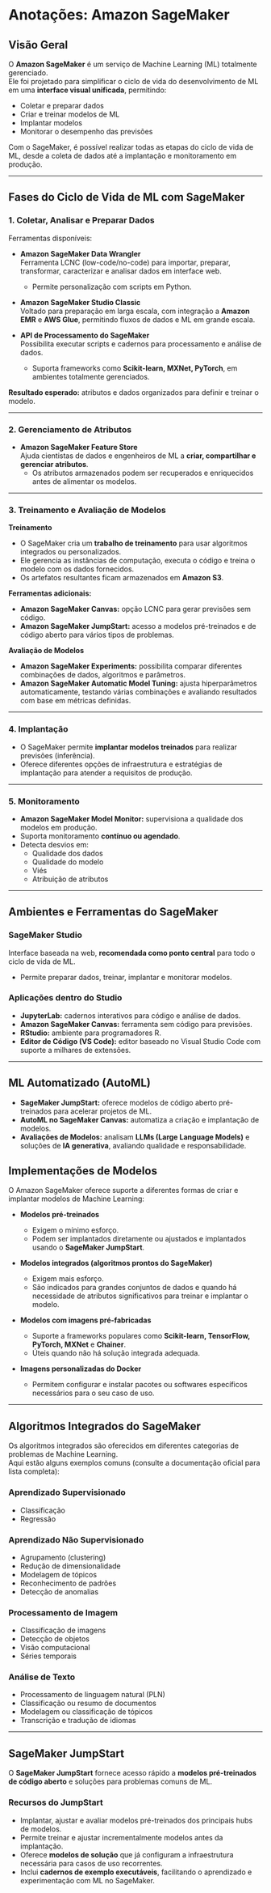 # Anotações: Amazon SageMaker

## Visão Geral

O **Amazon SageMaker** é um serviço de Machine Learning (ML) totalmente gerenciado.  
Ele foi projetado para simplificar o ciclo de vida do desenvolvimento de ML em uma **interface visual unificada**, permitindo:

- Coletar e preparar dados  
- Criar e treinar modelos de ML  
- Implantar modelos  
- Monitorar o desempenho das previsões  

Com o SageMaker, é possível realizar todas as etapas do ciclo de vida de ML, desde a coleta de dados até a implantação e monitoramento em produção.

---

## Fases do Ciclo de Vida de ML com SageMaker

### 1. Coletar, Analisar e Preparar Dados
Ferramentas disponíveis:  

- **Amazon SageMaker Data Wrangler**  
  Ferramenta LCNC (low-code/no-code) para importar, preparar, transformar, caracterizar e analisar dados em interface web.  
  - Permite personalização com scripts em Python.  

- **Amazon SageMaker Studio Classic**  
  Voltado para preparação em larga escala, com integração a **Amazon EMR** e **AWS Glue**, permitindo fluxos de dados e ML em grande escala.  

- **API de Processamento do SageMaker**  
  Possibilita executar scripts e cadernos para processamento e análise de dados.  
  - Suporta frameworks como **Scikit-learn, MXNet, PyTorch**, em ambientes totalmente gerenciados.  

**Resultado esperado:** atributos e dados organizados para definir e treinar o modelo.

---

### 2. Gerenciamento de Atributos
- **Amazon SageMaker Feature Store**  
  Ajuda cientistas de dados e engenheiros de ML a **criar, compartilhar e gerenciar atributos**.  
  - Os atributos armazenados podem ser recuperados e enriquecidos antes de alimentar os modelos.  

---

### 3. Treinamento e Avaliação de Modelos

**Treinamento**
- O SageMaker cria um **trabalho de treinamento** para usar algoritmos integrados ou personalizados.  
- Ele gerencia as instâncias de computação, executa o código e treina o modelo com os dados fornecidos.  
- Os artefatos resultantes ficam armazenados em **Amazon S3**.  

**Ferramentas adicionais:**
- **Amazon SageMaker Canvas:** opção LCNC para gerar previsões sem código.  
- **Amazon SageMaker JumpStart:** acesso a modelos pré-treinados e de código aberto para vários tipos de problemas.  

**Avaliação de Modelos**
- **Amazon SageMaker Experiments:** possibilita comparar diferentes combinações de dados, algoritmos e parâmetros.  
- **Amazon SageMaker Automatic Model Tuning:** ajusta hiperparâmetros automaticamente, testando várias combinações e avaliando resultados com base em métricas definidas.  

---

### 4. Implantação
- O SageMaker permite **implantar modelos treinados** para realizar previsões (inferência).  
- Oferece diferentes opções de infraestrutura e estratégias de implantação para atender a requisitos de produção.  

---

### 5. Monitoramento
- **Amazon SageMaker Model Monitor:** supervisiona a qualidade dos modelos em produção.  
- Suporta monitoramento **contínuo ou agendado**.  
- Detecta desvios em:  
  - Qualidade dos dados  
  - Qualidade do modelo  
  - Viés  
  - Atribuição de atributos  

---

## Ambientes e Ferramentas do SageMaker

### SageMaker Studio
Interface baseada na web, **recomendada como ponto central** para todo o ciclo de vida de ML.  
- Permite preparar dados, treinar, implantar e monitorar modelos.  

### Aplicações dentro do Studio
- **JupyterLab:** cadernos interativos para código e análise de dados.  
- **Amazon SageMaker Canvas:** ferramenta sem código para previsões.  
- **RStudio:** ambiente para programadores R.  
- **Editor de Código (VS Code):** editor baseado no Visual Studio Code com suporte a milhares de extensões.  

---

## ML Automatizado (AutoML)

- **SageMaker JumpStart:** oferece modelos de código aberto pré-treinados para acelerar projetos de ML.  
- **AutoML no SageMaker Canvas:** automatiza a criação e implantação de modelos.  
- **Avaliações de Modelos:** analisam **LLMs (Large Language Models)** e soluções de **IA generativa**, avaliando qualidade e responsabilidade.  

## Implementações de Modelos

O Amazon SageMaker oferece suporte a diferentes formas de criar e implantar modelos de Machine Learning:

- **Modelos pré-treinados**  
  - Exigem o mínimo esforço.  
  - Podem ser implantados diretamente ou ajustados e implantados usando o **SageMaker JumpStart**.  

- **Modelos integrados (algoritmos prontos do SageMaker)**  
  - Exigem mais esforço.  
  - São indicados para grandes conjuntos de dados e quando há necessidade de atributos significativos para treinar e implantar o modelo.  

- **Modelos com imagens pré-fabricadas**  
  - Suporte a frameworks populares como **Scikit-learn, TensorFlow, PyTorch, MXNet** e **Chainer**.  
  - Úteis quando não há solução integrada adequada.  

- **Imagens personalizadas do Docker**  
  - Permitem configurar e instalar pacotes ou softwares específicos necessários para o seu caso de uso.  

---

## Algoritmos Integrados do SageMaker

Os algoritmos integrados são oferecidos em diferentes categorias de problemas de Machine Learning.  
Aqui estão alguns exemplos comuns (consulte a documentação oficial para lista completa):

### Aprendizado Supervisionado
- Classificação  
- Regressão  

### Aprendizado Não Supervisionado
- Agrupamento (clustering)  
- Redução de dimensionalidade  
- Modelagem de tópicos  
- Reconhecimento de padrões  
- Detecção de anomalias  

### Processamento de Imagem
- Classificação de imagens  
- Detecção de objetos  
- Visão computacional  
- Séries temporais  

### Análise de Texto
- Processamento de linguagem natural (PLN)  
- Classificação ou resumo de documentos  
- Modelagem ou classificação de tópicos  
- Transcrição e tradução de idiomas  

---

## SageMaker JumpStart

O **SageMaker JumpStart** fornece acesso rápido a **modelos pré-treinados de código aberto** e soluções para problemas comuns de ML.

### Recursos do JumpStart
- Implantar, ajustar e avaliar modelos pré-treinados dos principais hubs de modelos.  
- Permite treinar e ajustar incrementalmente modelos antes da implantação.  
- Oferece **modelos de solução** que já configuram a infraestrutura necessária para casos de uso recorrentes.  
- Inclui **cadernos de exemplo executáveis**, facilitando o aprendizado e experimentação com ML no SageMaker.  

